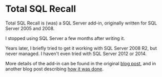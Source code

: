 # Total SQL Recall

Total SQL Recall is (was) a SQL Server add-in, originally written for SQL Server 2005 and 2008. 

I stopped using SQL Server a few months after writing it.

Years later, I briefly tried to get it working with SQL Server 2008 R2, but never managed. I haven't even tried with SQL Server 2012 or 2014.

More details of the add-in can be found in the original [blog post](http://sqlblogcasts.com/blogs/jonsayce/archive/2008/01/14/Total-SQL-Recall.aspx), and in another blog post describing [how it was done](http://sqlblogcasts.com/blogs/jonsayce/archive/2008/01/15/building-a-sql-server-management-studio-addin.aspx).
